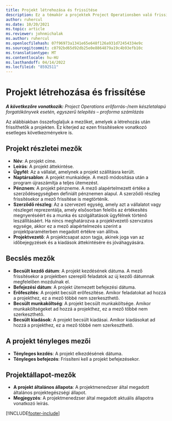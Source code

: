 ```yaml
---
title: Projekt létrehozása és frissítése
description: Ez a témakör a projektek Project Operationsben való frissítéséről nyújt tájékoztatást.
author: ruhercul
ms.date: 10/20/2021
ms.topic: article
ms.reviewer: johnmichalak
ms.author: ruhercul
ms.openlocfilehash: 07f96973a1341e65e648f126a931d72454334e9c
ms.sourcegitcommit: c0792bd65d92db25e0e8864879a19c4b93efb10c
ms.translationtype: MT
ms.contentlocale: hu-HU
ms.lasthandoff: 04/14/2022
ms.locfileid: "8592511"
---
```

# <a name="create-and-update-a-project"></a>Projekt létrehozása és frissítése

_**A következőre vonatkozik:** Project Operations erőforrás-/nem készletalapú forgatókönyvek esetén, egyszerű telepítés – proforma számlázás_

Az alábbiakban összefoglaljuk a mezőket, amelyek a létrehozás után frissíthetők a projekten. Ez kiterjed az ezen frissítésekre vonatkozó esetleges következményekre is.

## <a name="project-detail-fields"></a>Projekt részletei mezők

- **Név**: A projekt címe.
- **Leírás**: A projekt áttekintése.
- **Ügyfél**: Az a vállalat, amelynek a projekt szállításra került.
- **Naptársablon**: A projekt munkaideje. A mező módosítása után a program újraszámítja a teljes ütemezést.
- **Pénznem**: A projekt pénzneme. A mező alapértelmezett értéke a szerződésegységben definiált pénznemen alapul. A szerződő részleg frissítésekor a mező frissítése is megtörténik.
- **Szerződő részleg**: Az a szervezeti egység, amely azt a vállalatot vagy részleget reprezentálja, amely elsősorban felelős az értékesítés megnyeréséért és a munka és szolgáltatások ügyfélnek történő leszállításáért.  Ha nincs meghatározva a projektvezető szervzatos egysége, akkor ez a mező alapértelmezés szerint a projektparaméterben megadott értékre van állítva.
- **Projektvezető**: A projektcsapat azon tagja, akinek joga van az időbejegyzések és a kiadások áttekintésére és jóváhagyására.

## <a name="estimate-fields"></a>Becslés mezők

- **Becsült kezdő dátum**: A projekt kezdésének dátuma. A mező frissítésekor a projektben szereplő feladatok az új kezdő dátumnak megfelelően mozdulnak el.
- **Befejezési dátum**: A projekt ütemezett befejezési dátuma.
- **Erőfeszítés**: A projekt becsült erőfeszítése. Amikor feladatokat ad hozzá a projekthez, ez a mező többé nem szerkeszthető.
- **Becsült munkaköltség**: A projekt becsült munkaköltsége. Amikor munkaköltségeket ad hozzá a projekthez, ez a mező többé nem szerkeszthető.
- **Becsült kiadások**: A projekt becsült kiadásai. Amikor kiadásokat ad hozzá a projekthez, ez a mező többé nem szerkeszthető.

## <a name="project-actual-fields"></a>A projekt tényleges mezői
- **Tényleges kezdés**: A projekt elkezdésének dátuma.
- **Tényleges befejezés**: Frissíteni kell a projekt befejezésekor.

## <a name="project-status-fields"></a>Projektállapot-mezők

- **A projekt általános állapota**: A projektmenedzser által megadott általános projektegészségi állapot.
- **Megjegyzés**: A projektmenedzser által megadott aktuális állapotra vonatkozó leírás.



[!INCLUDE[footer-include](../includes/footer-banner.md)]

